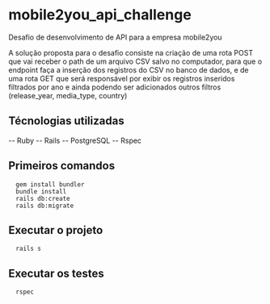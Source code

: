 # mobile2you_api_challenge
Desafio de desenvolvimento de API para a empresa mobile2you

A solução proposta para o desafio consiste na criação de uma rota POST que vai receber o path de um arquivo CSV salvo no computador, para que o endpoint faça a inserção dos registros do CSV no banco de dados, e de uma rota GET que será responsável por exibir os registros inseridos filtrados por ano e ainda podendo ser adicionados outros filtros (release_year, media_type, country)

## Técnologias utilizadas
  -- Ruby
  -- Rails
  -- PostgreSQL
  -- Rspec


## Primeiros comandos
  ```
    gem install bundler
    bundle install
    rails db:create
    rails db:migrate
  ```

## Executar o projeto

  ```
    rails s
  ```

## Executar os testes

  ```
    rspec
  ```